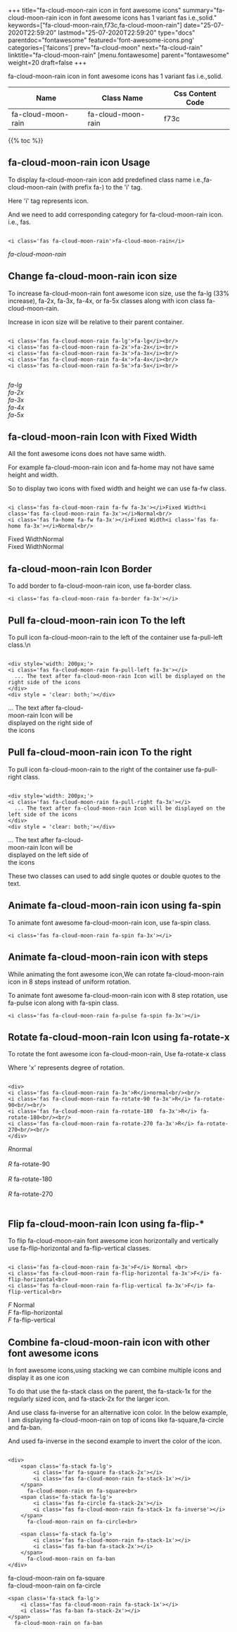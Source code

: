 +++
title="fa-cloud-moon-rain icon in font awesome icons"
summary="fa-cloud-moon-rain icon in font awesome icons has 1 variant fas i.e.,solid."
keywords=["fa-cloud-moon-rain,f73c,fa-cloud-moon-rain"]
date="25-07-2020T22:59:20"
lastmod="25-07-2020T22:59:20"
type="docs"
parentdoc="fontawesome"
featured='font-awesome-icons.png'
categories=['faicons']
prev="fa-cloud-moon"
next="fa-cloud-rain"
linktitle="fa-cloud-moon-rain"
[menu.fontawesome]
parent="fontawesome"
weight=20
draft=false
+++


fa-cloud-moon-rain icon in font awesome icons has 1 variant fas i.e.,solid.

<div class='table-responsive'><table class='table'><thead><tr><th>Name</th><th>Class Name</th><th>Css Content Code</th></tr></thead><tbody><tr><td>fa-cloud-moon-rain</td><td>fa-cloud-moon-rain</td><td>f73c</td></tr></tbody></table></div>


{{% toc %}}


## fa-cloud-moon-rain icon Usage

To display fa-cloud-moon-rain icon add predefined class name i.e.,fa-cloud-moon-rain (with prefix fa-) to the 'i' tag.

Here 'i' tag represents icon.

And we need to add corresponding category for fa-cloud-moon-rain icon. i.e., fas.


```

<i class='fas fa-cloud-moon-rain'>fa-cloud-moon-rain</i>
```

<i class='fas fa-cloud-moon-rain'>fa-cloud-moon-rain</i>




## Change fa-cloud-moon-rain icon size
To increase fa-cloud-moon-rain font awesome icon size, use the fa-lg (33% increase), fa-2x, fa-3x, fa-4x, or fa-5x classes along with icon class fa-cloud-moon-rain.

Increase in icon size will be relative to their parent container. 

```

<i class='fas fa-cloud-moon-rain fa-lg'>fa-lg</i><br/>
<i class='fas fa-cloud-moon-rain fa-2x'>fa-2x</i><br/>
<i class='fas fa-cloud-moon-rain fa-3x'>fa-3x</i><br/>
<i class='fas fa-cloud-moon-rain fa-4x'>fa-4x</i><br/>
<i class='fas fa-cloud-moon-rain fa-5x'>fa-5x</i><br/>
            
```

<i class='fas fa-cloud-moon-rain fa-lg'>fa-lg</i><br/>
<i class='fas fa-cloud-moon-rain fa-2x'>fa-2x</i><br/>
<i class='fas fa-cloud-moon-rain fa-3x'>fa-3x</i><br/>
<i class='fas fa-cloud-moon-rain fa-4x'>fa-4x</i><br/>
<i class='fas fa-cloud-moon-rain fa-5x'>fa-5x</i><br/>
            



## fa-cloud-moon-rain Icon with Fixed Width 

All the font awesome icons does not have same width.

For example fa-cloud-moon-rain icon and fa-home may not have same height and width.

So to display two icons with fixed width and height we can use fa-fw class.


```

<i class='fas fa-cloud-moon-rain fa-fw fa-3x'></i>Fixed Width<i class='fas fa-cloud-moon-rain fa-3x'></i>Normal<br/>
<i class='fas fa-home fa-fw fa-3x'></i>Fixed Width<i class='fas fa-home fa-3x'></i>Normal<br/>
```

<i class='fas fa-cloud-moon-rain fa-fw fa-3x'></i>Fixed Width<i class='fas fa-cloud-moon-rain fa-3x'></i>Normal<br/>
<i class='fas fa-home fa-fw fa-3x'></i>Fixed Width<i class='fas fa-home fa-3x'></i>Normal<br/>



## fa-cloud-moon-rain Icon Border 

To add border to fa-cloud-moon-rain icon, use fa-border class.


```
<i class='fas fa-cloud-moon-rain fa-border fa-3x'></i>

```
<i class='fas fa-cloud-moon-rain fa-border fa-3x'></i>





## Pull fa-cloud-moon-rain icon To the left

To pull icon fa-cloud-moon-rain to the left of the container use fa-pull-left class.\n

```

<div style='width: 200px;'>
<i class='fas fa-cloud-moon-rain fa-pull-left fa-3x'></i>
  ... The text after fa-cloud-moon-rain Icon will be displayed on the right side of the icons
</div>
<div style = 'clear: both;'></div>
```

<div style='width: 200px;'>
<i class='fas fa-cloud-moon-rain fa-pull-left fa-3x'></i>
  ... The text after fa-cloud-moon-rain Icon will be displayed on the right side of the icons
</div>
<div style = 'clear: both;'></div>




## Pull fa-cloud-moon-rain icon To the right
To pull icon fa-cloud-moon-rain to the right of the container use fa-pull-right class.

```

<div style='width: 200px;'>
<i class='fas fa-cloud-moon-rain fa-pull-right fa-3x'></i>
  ... The text after fa-cloud-moon-rain Icon will be displayed on the left side of the icons
</div>
<div style = 'clear: both;'></div>
```

<div style='width: 200px;'>
<i class='fas fa-cloud-moon-rain fa-pull-right fa-3x'></i>
  ... The text after fa-cloud-moon-rain Icon will be displayed on the left side of the icons
</div>
<div style = 'clear: both;'></div>

These two classes can used to add single quotes or double quotes to the text.


## Animate fa-cloud-moon-rain icon using fa-spin
To animate font awesome fa-cloud-moon-rain icon, use fa-spin class.

```
<i class='fas fa-cloud-moon-rain fa-spin fa-3x'></i>
```
<i class='fas fa-cloud-moon-rain fa-spin fa-3x'></i>




## Animate fa-cloud-moon-rain icon with steps
While animating the font awesome icon,We can rotate fa-cloud-moon-rain icon in 8 steps instead of uniform rotation.

To animate font awesome fa-cloud-moon-rain icon with 8 step rotation, use fa-pulse icon along with fa-spin class.


```
<i class='fas fa-cloud-moon-rain fa-pulse fa-spin fa-3x'></i>

```
<i class='fas fa-cloud-moon-rain fa-pulse fa-spin fa-3x'></i>





## Rotate fa-cloud-moon-rain Icon using fa-rotate-x
To rotate the font awesome icon fa-cloud-moon-rain, Use fa-rotate-x class

Where 'x' represents degree of rotation.


```

<div>
<i class='fas fa-cloud-moon-rain fa-3x'>R</i>normal<br/><br/>
<i class='fas fa-cloud-moon-rain fa-rotate-90 fa-3x'>R</i> fa-rotate-90<br/><br/> 
<i class='fas fa-cloud-moon-rain fa-rotate-180  fa-3x'>R</i> fa-rotate-180<br/><br/> 
<i class='fas fa-cloud-moon-rain fa-rotate-270 fa-3x'>R</i> fa-rotate-270<br/><br/>
</div>
```

<div>
<i class='fas fa-cloud-moon-rain fa-3x'>R</i>normal<br/><br/>
<i class='fas fa-cloud-moon-rain fa-rotate-90 fa-3x'>R</i> fa-rotate-90<br/><br/> 
<i class='fas fa-cloud-moon-rain fa-rotate-180  fa-3x'>R</i> fa-rotate-180<br/><br/> 
<i class='fas fa-cloud-moon-rain fa-rotate-270 fa-3x'>R</i> fa-rotate-270<br/><br/>
</div>




## Flip fa-cloud-moon-rain Icon using fa-flip-*
To flip fa-cloud-moon-rain font awesome icon horizontally and vertically use fa-flip-horizontal and fa-flip-vertical classes. 

```

<i class='fas fa-cloud-moon-rain fa-3x'>F</i> Normal <br>
<i class='fas fa-cloud-moon-rain fa-flip-horizontal fa-3x'>F</i> fa-flip-horizontal<br>
<i class='fas fa-cloud-moon-rain fa-flip-vertical fa-3x'>F</i> fa-flip-vertical<br>
```

<i class='fas fa-cloud-moon-rain fa-3x'>F</i> Normal <br>
<i class='fas fa-cloud-moon-rain fa-flip-horizontal fa-3x'>F</i> fa-flip-horizontal<br>
<i class='fas fa-cloud-moon-rain fa-flip-vertical fa-3x'>F</i> fa-flip-vertical<br>




## Combine fa-cloud-moon-rain icon with other font awesome icons
In font awesome icons,using stacking we can combine multiple icons and display it as one icon 

To do that use the fa-stack class on the parent, the fa-stack-1x for the regularly sized icon, and fa-stack-2x for the larger icon.

And use class fa-inverse for an alternative icon color. 
In the below example, I am displaying fa-cloud-moon-rain on top of icons like fa-square,fa-circle and fa-ban.

And used fa-inverse in the second example to invert the color of the icon.

```

<div>
    <span class='fa-stack fa-lg'>
        <i class='far fa-square fa-stack-2x'></i>
        <i class='fas fa-cloud-moon-rain fa-stack-1x'></i>
    </span>
      fa-cloud-moon-rain on fa-square<br>
    <span class='fa-stack fa-lg'>
        <i class='fas fa-circle fa-stack-2x'></i>
        <i class='fas fa-cloud-moon-rain fa-stack-1x fa-inverse'></i>
    </span>
      fa-cloud-moon-rain on fa-circle<br>

    <span class='fa-stack fa-lg'>
        <i class='fas fa-cloud-moon-rain fa-stack-1x'></i>
        <i class='fas fa-ban fa-stack-2x'></i>
    </span>
      fa-cloud-moon-rain on fa-ban
</div>
```

<div>
    <span class='fa-stack fa-lg'>
        <i class='far fa-square fa-stack-2x'></i>
        <i class='fas fa-cloud-moon-rain fa-stack-1x'></i>
    </span>
      fa-cloud-moon-rain on fa-square<br>
    <span class='fa-stack fa-lg'>
        <i class='fas fa-circle fa-stack-2x'></i>
        <i class='fas fa-cloud-moon-rain fa-stack-1x fa-inverse'></i>
    </span>
      fa-cloud-moon-rain on fa-circle<br>

    <span class='fa-stack fa-lg'>
        <i class='fas fa-cloud-moon-rain fa-stack-1x'></i>
        <i class='fas fa-ban fa-stack-2x'></i>
    </span>
      fa-cloud-moon-rain on fa-ban
</div>






